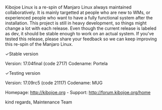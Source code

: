 Kibojoe Linux is a re-spin of Manjaro Linux always maintained collaboratively. It is mainly targetted at people who are new to WMs, or experienced people who want to have a fully functional system after the installation. This project is still in heavy development, so things might change a lot with each release. Even though the current release is labeled as dev, it should be stable enough to work on an actual system. If you've tested this release, please share your feedback so we can keep improving this re-spin of the Manjaro Linux.  

✓Stable version

Version: 17.04final (code 2717)
Codename: Portela

✓Testing version

Version: 17.09rc5 (code 21117)
Codename: MUG

Homepage: http://kibojoe.org - Support: http://forum.kibojoe.org/home
 
kind regards, Maintenance Team
